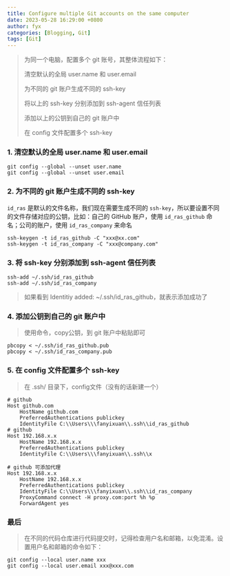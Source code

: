 ```yaml
---
title: Configure multiple Git accounts on the same computer
date: 2023-05-28 16:29:00 +0800
author: fyx
categories: [Blogging, Git]
tags: [Git]
---
```


> 为同一个电脑，配置多个 git 账号，其整体流程如下：
> 
> 清空默认的全局 user.name 和 user.email
> 
> 为不同的 git 账户生成不同的 ssh-key
> 
> 将以上的 ssh-key 分别添加到 ssh-agent 信任列表
> 
> 添加以上的公钥到自己的 git 账户中
> 
> 在 config 文件配置多个 ssh-key

### 1. 清空默认的全局 user.name 和 user.email

```
git config --global --unset user.name
git config --global --unset user.email
```

### 2. 为不同的 git 账户生成不同的 ssh-key
`id_ras` 是默认的文件名称，我们现在需要生成不同的 `ssh-key`，所以要设置不同的文件存储对应的公钥，比如：自己的 GitHub 账户，使用 `id_ras_github` 命名；公司的账户，使用 `id_ras_company` 来命名

```
ssh-keygen -t id_ras_github -C "xxx@xx.com"
ssh-keygen -t id_ras_company -C "xxx@company.com"
```

### 3. 将 ssh-key 分别添加到 ssh-agent 信任列表
```
ssh-add ~/.ssh/id_ras_github
ssh-add ~/.ssh/id_ras_company
```
> 如果看到 Identitiy added: ~/.ssh/id_ras_github，就表示添加成功了

### 4. 添加公钥到自己的 git 账户中
> 使用命令，copy公钥，到 git 账户中粘贴即可
```
pbcopy < ~/.ssh/id_ras_github.pub
pbcopy < ~/.ssh/id_ras_company.pub
```

### 5. 在 config 文件配置多个 ssh-key
> 在 .ssh/ 目录下，config文件（没有的话新建一个）
```
# github
Host github.com
    HostName github.com
    PreferredAuthentications publickey
    IdentityFile C:\\Users\\\fanyixuan\\.ssh\\id_ras_github
# github
Host 192.168.x.x
    HostName 192.168.x.x
    PreferredAuthentications publickey
    IdentityFile C:\\Users\\\fanyixuan\\.ssh\\x

# github 可添加代理
Host 192.168.x.x
    HostName 192.168.x.x
    PreferredAuthentications publickey
    IdentityFile C:\\Users\\\fanyixuan\\.ssh\\id_ras_company
    ProxyCommand connect -H proxy.com:port %h %p
    ForwardAgent yes
```

### 最后 

> 在不同的代码仓库进行代码提交时，记得检查用户名和邮箱，以免混淆。设置用户名和邮箱的命令如下：

```
git config --local user.name xxx
git config --local user.email xxx@xxx.com

```
